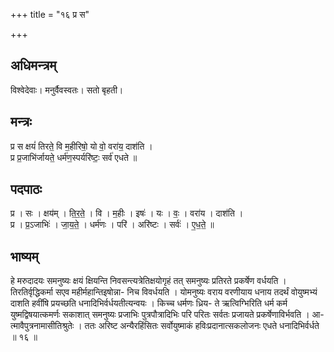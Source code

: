 +++
title = "१६ प्र स"

+++
## अधिमन्त्रम्
विश्वेदेवाः। मनुर्वैवस्वतः। सतो बृहती।

## मन्त्रः
प्र स क्षयं॑ तिरते॒ वि म॒हीरिषो॒ यो वो॒ वरा॑य॒ दाश॑ति ।  
प्र प्र॒जाभि॑र्जायते॒ धर्म॑ण॒स्पर्यरि॑ष्टः॒ सर्व॑ एधते ॥

## पदपाठः
प्र । सः । क्षय॑म् । ति॒र॒ते॒ । वि । म॒हीः । इषः॑ । यः । वः॒ । वरा॑य । दाश॑ति ।  
प्र । प्र॒ऽजाभिः॑ । जा॒य॒ते॒ । धर्म॑णः । परि॑ । अरि॑ष्टः । सर्वः॑ । ए॒ध॒ते॒ ॥

## भाष्यम्
हे मरुदादयः समनुष्यः क्षयं क्षियन्ति निवसन्त्यत्रेतिक्षयोगृहं तत् समनुष्यः प्रतिरते प्रकर्षेण वर्धयति । तिरतिर्वृद्धिकर्मा सएव महीर्महान्तिइषोन्ना- निच विवर्धयति । योमनुष्यः वराय वरणीयाय धनाय तदर्थं वोयुष्मभ्यं दाशति हवींषि प्रयच्छति धनादिभिर्वर्धयतीत्यन्वयः । किच्च धर्मणः ध्रिय- ते ऋत्विग्भिरिति धर्म कर्म युष्मद्विषयात्कमर्णः सकाशात् समनुष्यः प्रजाभिः पुत्रपौत्रादिभिः परि परितः सर्वतः प्रजायते प्रकर्षेणाविर्भवति । आ- त्मावैपुत्रनामासीतिश्रुतेः । ततः अरिष्ट अन्यैरहिंसितः सर्वोयुष्माकं हविःप्रदानात्सकलोजनः एधते धनादिभिर्वर्धते ॥ १६ ॥